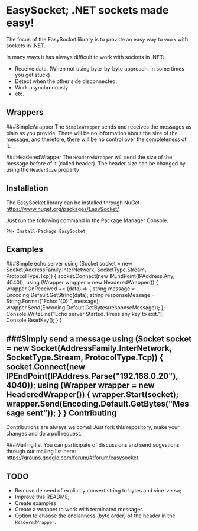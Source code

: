 EasySocket; .NET sockets made easy!
====================================
The focus of the EasySocket library is to provide an easy way to work with sockets in .NET.

In many ways it has always difficult to work with sockets in .NET:
+ Receive data. (When not using byte-by-byte approach, in some times you get stuck)
+ Detect when the other side disconnected.
+ Work asynchronously
+ etc.

Wrappers
---------------------
###SimpleWrapper
The `SimpleWrapper` sends and receives the messages as plain as you provide. There will be no information about the size of the message, and therefore, there will be no control over the completeness of it.

###HeaderedWrapper
The `HeaderedWrapper` will send the size of the message before of it (called header). The header size can be changed by using the `HeaderSize` property

Installation
-----------------------
The EasySocket library can be installed through NuGet.
https://www.nuget.org/packages/EasySocket/

Just run the following command in the Package Manager Console:

    PM> Install-Package EasySocket

Examples
----------------------
###Simple echo server
    using (Socket socket = new Socket(AddressFamily.InterNetwork, SocketType.Stream, ProtocolType.Tcp))
    {
        socket.Connect(new IPEndPoint(IPAddress.Any, 4040));
        using (Wrapper wrapper = new HeaderedWrapper())
        {
            wrapper.OnReceived += (data) => {
                string message = Encoding.Default.GetString(data);
                string responseMessage = String.Format("Echo: '{0}'", message);
                wrapper.Send(Encoding.Default.GetBytes(responseMessage));
            };
            Console.WriteLine("Echo server Started. Press any key to exit.");
            Console.ReadKey();
        }
    }


###Simply send a message
    using (Socket socket = new Socket(AddressFamily.InterNetwork, SocketType.Stream, ProtocolType.Tcp))
    {
        socket.Connect(new IPEndPoint(IPAddress.Parse("192.168.0.20"), 4040));
        using (Wrapper wrapper = new HeaderedWrapper())
        {
            wrapper.Start(socket);
            wrapper.Send(Encoding.Default.GetBytes("Message sent"));
        }
    }
Contributing
---------------------
Contributions are always welcome!
Just fork this repository, make your changes and do a pull request.

###Mailing list
You can participate of discussions and send sugestions through our mailing list here: https://groups.google.com/forum/#!forum/easysocket

TODO
----------------------
+ Remove de need of explicitly convert string to bytes and vice-versa;
+ Improve this README;
+ Create examples
+ Create a wrapper to work with terminated messages
+ Option to choose the endianness (byte order) of the header in the `HeaderedWrapper`.
